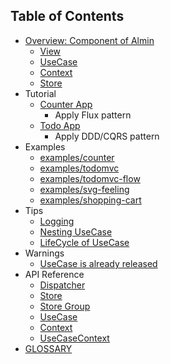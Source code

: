 ## Table of Contents

- [Overview: Component of Almin](./docs/abstract/README.md)
    - [View](./docs/abstract/README.md#view)
    - [UseCase](./docs/abstract/README.md#usecase)
    - [Context](./docs/abstract/README.md#context)
    - [Store](./docs/abstract/README.md#store)
- Tutorial
    - [Counter App](./docs/tutorial/counter/README.md)
        - Apply Flux pattern
    - [Todo App](./docs/tutorial/todomvc/README.md)
        - Apply DDD/CQRS pattern
- Examples
    - [examples/counter](https://github.com/almin/almin/tree/master/examples/counter)
    - [examples/todomvc](https://github.com/almin/almin/tree/master/examples/todomvc)
    - [examples/todomvc-flow](https://github.com/almin/almin/tree/master/examples/todomvc-flow)
    - [examples/svg-feeling](https://github.com/almin/almin/tree/master/examples/svg-feeling)
    - [examples/shopping-cart](https://github.com/almin/almin/tree/master/examples/shopping-cart)
- Tips
    - [Logging](./docs/tips/logging.md)
    - [Nesting UseCase](./docs/tips/nesting-usecase.md)
    - [LifeCycle of UseCase](./docs/tips/usecase-lifecycle.md)
- Warnings
    - [UseCase is already released](docs/warnings/usecase-is-already-released.md)
- API Reference
    - [Dispatcher](./docs/api/Dispatcher.md)
    - [Store](./docs/api/Store.md)
    - [Store Group](./docs/api/StoreGroup.md)
    - [UseCase](./docs/api/UseCase.md)
    - [Context](./docs/api/Context.md)
    - [UseCaseContext](./docs/api/UseCaseContext.md)
- [GLOSSARY](./docs/GLOSSARY.md)
